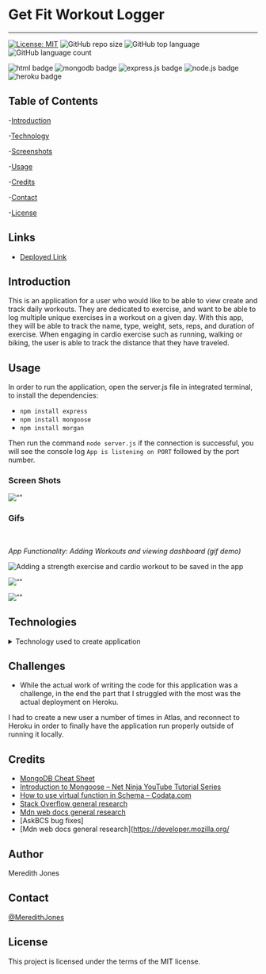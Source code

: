 # Get Fit Workout Logger
***
[![License: MIT](https://img.shields.io/badge/License-MIT-yellow.svg)](https://opensource.org/licenses/MIT)
![GitHub repo size](https://img.shields.io/github/repo-size/meredithajones/get_fit?logo=github)
![GitHub top language](https://img.shields.io/github/languages/top/meredithajones/get_fit?color=green&logo=github&logoColor=green)
![GitHub language count](https://img.shields.io/github/languages/count/meredithajones/get_fit)

![html badge](https://img.shields.io/badge/html5%20-%23E34F26.svg?&style=for-the-badge&logo=html5&logoColor=white)
![mongodb badge](https://img.shields.io/badge/MongoDB-%234ea94b.svg?&style=for-the-badge&logo=mongodb&logoColor=white)
![express.js badge](https://img.shields.io/badge/express.js%20-%23404d59.svg?&style=for-the-badge)
![node.js badge](https://img.shields.io/badge/node.js%20-%2343853D.svg?&style=for-the-badge&logo=node.js&logoColor=white)
![heroku badge](https://img.shields.io/badge/heroku%20-%23430098.svg?&style=for-the-badge&logo=heroku&logoColor=white)

## Table of Contents

-[Introduction](#Introduction)

-[Technology](#Technologies)

-[Screenshots](#Screenshots)
   
-[Usage](#Usage)

-[Credits](#Credits)

-[Contact](#Contact)

-[License](#License) 


## Links

* [Deployed Link](https://morning-reef-44056.herokuapp.com/)

## Introduction
 This is an application for a user who would like to be able to view create and track daily workouts. They are dedicated to exercise, and want to be able to log multiple unique exercises in a workout on a given day. With this app, they will be able to track the name, type, weight, sets, reps, and duration of exercise. When engaging in cardio exercise such as running, walking or biking, the user is able to track the distance that they have traveled. 

## Usage 
In order to run the application, open the server.js file in integrated terminal, to install the dependencies:
* `npm install express`
* `npm install mongoose`
* `npm install morgan`

Then run the command `node server.js` if the connection is successful, you will see the console log `App is listening on PORT` followed by the port number. 

### Screen Shots

![“”]()

 ### Gifs
<br>

 _App Functionality: Adding Workouts and viewing dashboard (gif demo)_
<br>

![ Adding a strength exercise and cardio workout to be saved in the app](public/assets/imgs/gifs/workout.gif)

![“”]()

![“"]()



## Technologies
<details>
<summary>Technology used to create application</summary>


* Mongodb

* Mongoose

* Nodejs

* HTML

* CSS 
	

</details>


## Challenges
*   While the actual work of writing the code for this application was a challenge, in the end the part that I struggled with the most was the actual deployment on Heroku. 

I had to create a new user a number of times in Atlas, and reconnect to Heroku in order to finally have the application run properly outside of running it locally. 


## Credits

* [MongoDB Cheat Sheet](https://gist.github.com/bradtraversy/f407d642bdc3b31681bc7e56d95485b6) 
* [Introduction to Mongoose – Net Ninja YouTube Tutorial Series](https://www.youtube.com/watch?v=P1qaEuJrcGA) 
* [How to use virtual function in Schema – Codata.com ](https://www.codota.com/code/javascript/functions/mongoose/Schema/virtual) 
* [Stack Overflow general research](https://stackoverflow.com/) 
* [Mdn web docs general research](https://developer.mozilla.org/en-US/)
* [AskBCS bug fixes]
* [Mdn web docs general research](https://developer.mozilla.org/

## Author
 Meredith Jones

## Contact
 [@MeredithJones](https://github.com/meredithajones)

## License 
This project is licensed under the terms of the MIT license.